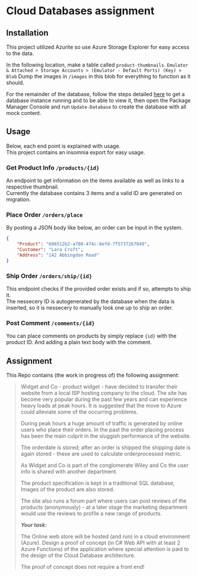 # Cloud Databases assignment

## Installation

This project utilized Azurite so use Azure Storage Explorer for easy access to the data.

In the following location, make a table called `product-thumbnails`.
`Emulator & Attached > Storage Accounts > (Emulator - Default Ports) (Key) > Blob`
Dump the images in `/images` in this blob for everything to function as it should.

For the remainder of the database, follow the steps detailed [here](https://learn.microsoft.com/en-us/sql/ssms/quickstarts/ssms-connect-query-sql-server) to get a database instance running and to be able to view it, then open the Package Manager Console and run `Update-Database` to create the database with all mock content.

## Usage

Below, each end point is explained with usage.\
This project contains an insomnia export for easy usage.

### Get Product Info `/products/{id}`

An endpoint to get information on the items available as well as links to a respective thumbnail.\
Currently the database contains 3 items and a valid ID are generated on migration.

### Place Order `/orders/place`

By posting a JSON body like below, an order can be input in the system.

```json
{
	"Product": "686512b2-a780-474c-8efd-7f5737267849",
	"Customer": "Lara Croft",
	"Address": "142 Abbingdon Road"
}
```

### Ship Order `/orders/ship/{id}`

This endpoint checks if the provided order exists and if so, attempts to ship it.\
The nessecery ID is autogenerated by the database when the data is inserted, so it is nessecery to manually look one up to ship an order.

### Post Comment `/comments/{id}`

You can place comments on products by simply replace `{id}` with the product ID.
And adding a plain text body with the comment.

## Assignment

This Repo contains (the work in progress of) the following assignment:

> Widget and Co - product widget - have decided to transfer their website from a local ISP hosting company to the cloud. The site has become very popular during the past few years and can experience heavy loads at peak hours. It is suggested that the move to Azure could alleviate some of the occurring problems.
> 
> During peak hours a huge amount of traffic is generated by online users who place their orders. In the past the order placing process has been the main culprit in the sluggish performance of the website.
> 
> The orderdate is stored; after an order is shipped the shipping date is again stored - these are used to calculate orderprocessed metric.
> 
> As Widget and Co is part of the conglomerate Wiley and Co the user info is shared with another department.
> 
> The product specification is kept in a traditional SQL database, Images of the product are also stored.
> 
> The site also runs a forum part where users can post reviews of the products (anonymously) - at a later stage the marketing department would use the reviews to profile a new range of products.
> 
> _**Your task:**_
> 
> The Online web store will be hosted (and run) in a cloud environment (Azure). Design a proof of concept (in C# Web API with at least 2 Azure Functions) of the application where special attention is paid to the design of the Cloud Database architecture.
> 
> The proof of concept does not require a front end!
